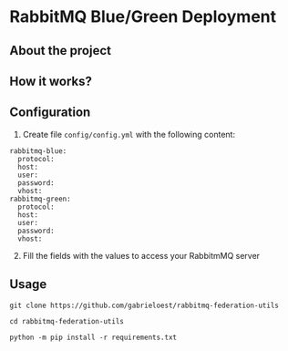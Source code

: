 
# RabbitMQ Blue/Green Deployment

## About the project

## How it works?

## Configuration
1. Create file `config/config.yml` with the following content:
```
rabbitmq-blue:
  protocol:
  host:
  user:
  password:
  vhost:
rabbitmq-green:
  protocol:
  host:
  user:
  password:
  vhost:
```
2. Fill the fields with the values to access your RabbitmMQ server

## Usage
```
git clone https://github.com/gabrieloest/rabbitmq-federation-utils
```
```
cd rabbitmq-federation-utils
```
```
python -m pip install -r requirements.txt
```
